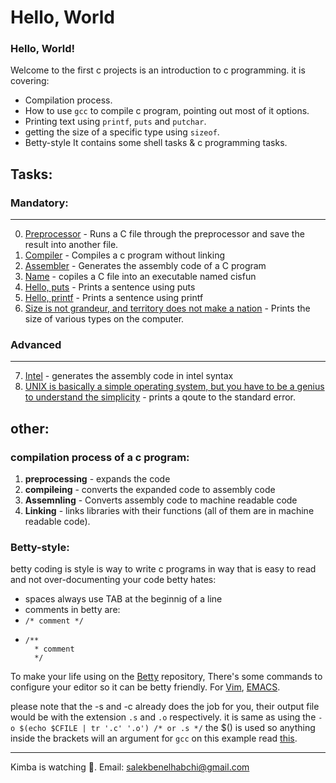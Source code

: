 # Hello, World
### Hello, World!
Welcome to the first c projects is an introduction to c programming. it is covering:
 * Compilation process.
 * How to use `gcc` to compile c program, pointing out most of it options.
 * Printing text using `printf`, `puts` and `putchar`.
 * getting the size of a specific type using `sizeof`.
 * Betty-style
It contains some shell tasks & c programming tasks.

## Tasks:

### Mandatory:
---
0. [Preprocessor](https://github.com/sbe4658/alx-low_level_programming/blob/main/0x00-hello_world/0-preprocessor "0") - Runs a C file through the preprocessor and save the result into another file.
1. [Compiler](https://github.com/sbe4658/alx-low_level_programming/blob/main/0x00-hello_world/1-compiler "1") - Compiles a c program without linking
2. [Assembler](https://github.com/sbe4658/alx-low_level_programming/blob/main/0x00-hello_world/2-assembler "2") - Generates the assembly code of a C program
3. [Name](https://github.com/sbe4658/alx-low_level_programming/blob/main/0x00-hello_world/3-name "3") - copiles a C file into an executable named cisfun
4. [Hello, puts](https://github.com/sbe4658/alx-low_level_programming/blob/main/0x00-hello_world/4-puts.c "4") - Prints a sentence using puts
5. [Hello, printf](https://github.com/sbe4658/alx-low_level_programming/blob/main/0x00-hello_world/5-printf.c "5") - Prints a sentence using printf
6. [Size is not grandeur, and territory does not make a nation](https://github.com/sbe4658/alx-low_level_programming/blob/main/0x00-hello_world/6-size.c "6") - Prints the size of various types on the computer.

### Advanced
---
7. [Intel](https://github.com/sbe4658/alx-low_level_programming/blob/main/0x00-hello_world/100-intel "100") - generates the assembly code in intel syntax
8. [UNIX is basically a simple operating system, but you have to be a genius to understand the simplicity](https://github.com/sbe4658/alx-low_level_programming/blob/main/0x00-hello_world/101-quote.c "101") - prints a qoute to the standard error.

## other:
### compilation process of a c program:
 1. **preprocessing** - expands the code
 2. **compileing** - converts the expanded code to assembly code
 3. **Assemnling** - Converts assembly code to machine readable code
 4. **Linking** - links libraries with their functions (all of them are in machine readable code).
### Betty-style:
 betty coding is style is way to write c programs in way that is easy to read and not over-documenting your code
 betty hates:
  * spaces always use TAB at the beginnig of a line
  * comments in betty are:
   * `/* comment */`
   * ~~~
     /**
       * comment
       */
     ~~~
To make your life using on the [Betty]( "Betty") repository, There's some commands to configure your editor so it can be betty friendly. For [Vim](https://github.com/holbertonschool/Betty/wiki/Tools:-Vim "vi"), [EMACS](https://github.com/holbertonschool/Betty/wiki/Tools:-Emacs "emacs").

please note that the -s and -c already does the job for you, their output file would be with the extension `.s` and `.o` respectively. it is same as using the `-o $(echo $CFILE | tr '.c' '.o') /* or .s */` the $() is used so anything inside the brackets will an argument for `gcc` on this example read [this]( http://linuxcommand.org/lc3_lts0080.php "expansions").
___
Kimba is watching :lion:. Email: salekbenelhabchi@gmail.com
